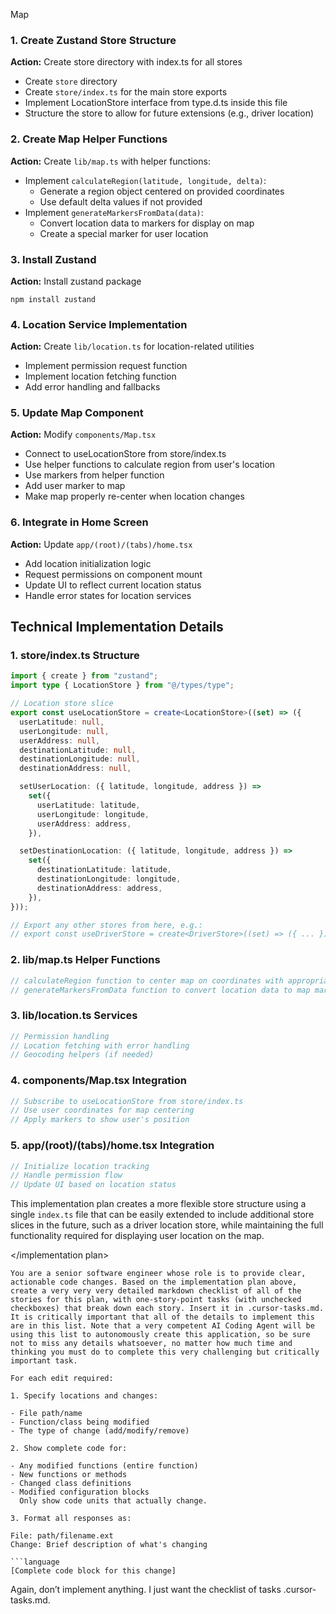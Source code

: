 Map

### 1. Create Zustand Store Structure

**Action:** Create store directory with index.ts for all stores

- Create `store` directory
- Create `store/index.ts` for the main store exports
- Implement LocationStore interface from type.d.ts inside this file
- Structure the store to allow for future extensions (e.g., driver location)

### 2. Create Map Helper Functions

**Action:** Create `lib/map.ts` with helper functions:

- Implement `calculateRegion(latitude, longitude, delta)`:
  - Generate a region object centered on provided coordinates
  - Use default delta values if not provided
- Implement `generateMarkersFromData(data)`:
  - Convert location data to markers for display on map
  - Create a special marker for user location

### 3. Install Zustand

**Action:** Install zustand package

```
npm install zustand
```

### 4. Location Service Implementation

**Action:** Create `lib/location.ts` for location-related utilities

- Implement permission request function
- Implement location fetching function
- Add error handling and fallbacks

### 5. Update Map Component

**Action:** Modify `components/Map.tsx`

- Connect to useLocationStore from store/index.ts
- Use helper functions to calculate region from user's location
- Use markers from helper function
- Add user marker to map
- Make map properly re-center when location changes

### 6. Integrate in Home Screen

**Action:** Update `app/(root)/(tabs)/home.tsx`

- Add location initialization logic
- Request permissions on component mount
- Update UI to reflect current location status
- Handle error states for location services

## Technical Implementation Details

### 1. store/index.ts Structure

```typescript
import { create } from "zustand";
import type { LocationStore } from "@/types/type";

// Location store slice
export const useLocationStore = create<LocationStore>((set) => ({
  userLatitude: null,
  userLongitude: null,
  userAddress: null,
  destinationLatitude: null,
  destinationLongitude: null,
  destinationAddress: null,

  setUserLocation: ({ latitude, longitude, address }) =>
    set({
      userLatitude: latitude,
      userLongitude: longitude,
      userAddress: address,
    }),

  setDestinationLocation: ({ latitude, longitude, address }) =>
    set({
      destinationLatitude: latitude,
      destinationLongitude: longitude,
      destinationAddress: address,
    }),
}));

// Export any other stores from here, e.g.:
// export const useDriverStore = create<DriverStore>((set) => ({ ... }));
```

### 2. lib/map.ts Helper Functions

```typescript
// calculateRegion function to center map on coordinates with appropriate zoom
// generateMarkersFromData function to convert location data to map markers
```

### 3. lib/location.ts Services

```typescript
// Permission handling
// Location fetching with error handling
// Geocoding helpers (if needed)
```

### 4. components/Map.tsx Integration

```typescript
// Subscribe to useLocationStore from store/index.ts
// Use user coordinates for map centering
// Apply markers to show user's position
```

### 5. app/(root)/(tabs)/home.tsx Integration

```typescript
// Initialize location tracking
// Handle permission flow
// Update UI based on location status
```

This implementation plan creates a more flexible store structure using a single `index.ts` file that can be easily extended to include additional store slices in the future, such as a driver location store, while maintaining the full functionality required for displaying user location on the map.

</implementation plan>

````
You are a senior software engineer whose role is to provide clear, actionable code changes. Based on the implementation plan above, create a very very very detailed markdown checklist of all of the stories for this plan, with one-story-point tasks (with unchecked checkboxes) that break down each story. Insert it in .cursor-tasks.md. It is critically important that all of the details to implement this are in this list. Note that a very competent AI Coding Agent will be using this list to autonomously create this application, so be sure not to miss any details whatsoever, no matter how much time and thinking you must do to complete this very challenging but critically important task.

For each edit required:

1. Specify locations and changes:

- File path/name
- Function/class being modified
- The type of change (add/modify/remove)

2. Show complete code for:

- Any modified functions (entire function)
- New functions or methods
- Changed class definitions
- Modified configuration blocks
  Only show code units that actually change.

3. Format all responses as:

File: path/filename.ext
Change: Brief description of what's changing

```language
[Complete code block for this change]
````

Again, don’t implement anything. I just want the checklist of tasks .cursor-tasks.md.
